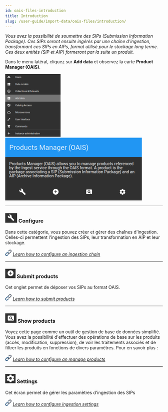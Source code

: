 ```yaml
---
id: oais-files-introduction
title: Introduction
slug: /user-guide/import-data/oais-files/introduction/
---
```


_Vous avez la possibilité de soumettre des SIPs (Submission Information Package). Ces SIPs seront ensuite ingérés par une chaîne d'ingestion, transformant ces SIPs en AIPs, format utilisé pour le stockage long terme. Ces deux entités (SIP et AIP) formeront par la suite un produit._

Dans le menu latéral, cliquez sur **Add data** et observez la carte **Product Manager (OAIS)**.

<img src="/images/user-documentation/regards-icons/admin/menu-add-data.png" height="200"/>
<img src="/images/user-documentation/v1.6/4_1-ingest/ingest-card.png" height="200"/>

---

### <img src="/images/user-documentation/regards-icons/admin/configure.png" alt="configure" height="30"/> Configure

Dans cette catégorie, vous pouvez créer et gérer des chaînes d'ingestion. Celles-ci permettent l'ingestion des SIPs, leur transformation en AIP et leur stockage.

<img src="/images/user-documentation/doc-icons/link.png" alt="link" height="20"/> <i><a href="../configure-ingestion-chains/">Learn how to configure an ingestion chain</a></i>

---

### <img src="/images/user-documentation/regards-icons/admin/add.png" alt="add" height="30"/> Submit products

Cet onglet permet de déposer vos SIPs au format OAIS.

<img src="/images/user-documentation/doc-icons/link.png" alt="link" height="20"/> <i><a href="../submit-products/">Learn how to submit products</a></i>

---

### <img src="/images/user-documentation/regards-icons/admin/monitor.png" alt="monitor" height="30"/> Show products

Voyez cette page comme un outil de gestion de base de données simplifié. Vous avez la possibilité d'effectuer des opérations de base sur les produits (accès, modification, suppression), de voir les traitements associés et de filtrer les produits en fonctions de divers paramètres. Pour en savoir plus :

<img src="/images/user-documentation/doc-icons/link.png" alt="link" height="20"/> <i><a href="../manage-products/">Learn how to configure an manage products</a></i>

---

### <img src="/images/user-documentation/regards-icons/admin/gear-wheel.png" alt="wheel" height="30"/> Settings

Cet écran permet de gérer les paramètres d'ingestion des SIPs

<img src="/images/user-documentation/doc-icons/link.png" alt="link" height="20"/> <i><a href="../settings-ingest">Learn how to configure ingestion settings</a></i>
